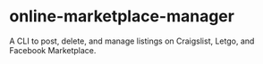 # online-marketplace-manager
A CLI to post, delete, and manage listings on Craigslist, Letgo, and Facebook Marketplace. 
